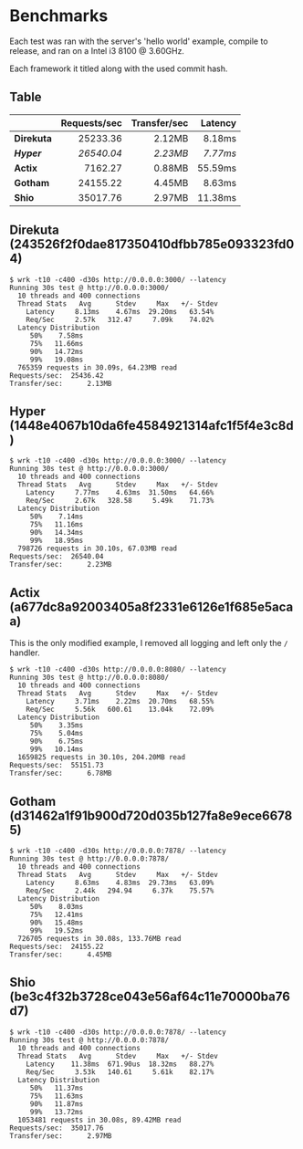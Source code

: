 # Benchmarks

Each test was ran with the server's 'hello world' example, compile to release, and ran on a Intel i3 8100 @ 3.60GHz.

Each framework it titled along with the used commit hash.

## Table

|                 | Requests/sec   | Transfer/sec   | Latency   |
|-----------------|---------------:|---------------:|----------:|
| **Direkuta**    | 25233.36       | 2.12MB         | 8.18ms    |
| ***Hyper***     | *26540.04*     | *2.23MB*       | *7.77ms*  |
| **Actix**       | 7162.27        | 0.88MB         | 55.59ms   |
| **Gotham**      | 24155.22       | 4.45MB         | 8.63ms    |
| **Shio**        | 35017.76       | 2.97MB         | 11.38ms   |

## Direkuta (243526f2f0dae817350410dfbb785e093323fd04)

```console
$ wrk -t10 -c400 -d30s http://0.0.0.0:3000/ --latency
Running 30s test @ http://0.0.0.0:3000/
  10 threads and 400 connections
  Thread Stats   Avg      Stdev     Max   +/- Stdev
    Latency     8.13ms    4.67ms  29.20ms   63.54%
    Req/Sec     2.57k   312.47     7.09k    74.02%
  Latency Distribution
     50%    7.58ms
     75%   11.66ms
     90%   14.72ms
     99%   19.08ms
  765359 requests in 30.09s, 64.23MB read
Requests/sec:  25436.42
Transfer/sec:      2.13MB
```

## Hyper (1448e4067b10da6fe4584921314afc1f5f4e3c8d)

```console
$ wrk -t10 -c400 -d30s http://0.0.0.0:3000/ --latency
Running 30s test @ http://0.0.0.0:3000/
  10 threads and 400 connections
  Thread Stats   Avg      Stdev     Max   +/- Stdev
    Latency     7.77ms    4.63ms  31.50ms   64.66%
    Req/Sec     2.67k   328.58     5.49k    71.73%
  Latency Distribution
     50%    7.14ms
     75%   11.16ms
     90%   14.34ms
     99%   18.95ms
  798726 requests in 30.10s, 67.03MB read
Requests/sec:  26540.04
Transfer/sec:      2.23MB
```

## Actix (a677dc8a92003405a8f2331e6126e1f685e5acaa)

This is the only modified example, I removed all logging and left only the `/` handler.

```console
$ wrk -t10 -c400 -d30s http://0.0.0.0:8080/ --latency
Running 30s test @ http://0.0.0.0:8080/
  10 threads and 400 connections
  Thread Stats   Avg      Stdev     Max   +/- Stdev
    Latency     3.71ms    2.22ms  20.70ms   68.55%
    Req/Sec     5.56k   600.61    13.04k    72.09%
  Latency Distribution
     50%    3.35ms
     75%    5.04ms
     90%    6.75ms
     99%   10.14ms
  1659825 requests in 30.10s, 204.20MB read
Requests/sec:  55151.73
Transfer/sec:      6.78MB
```

## Gotham (d31462a1f91b900d720d035b127fa8e9ece66785)

```console
$ wrk -t10 -c400 -d30s http://0.0.0.0:7878/ --latency
Running 30s test @ http://0.0.0.0:7878/
  10 threads and 400 connections
  Thread Stats   Avg      Stdev     Max   +/- Stdev
    Latency     8.63ms    4.83ms  29.73ms   63.09%
    Req/Sec     2.44k   294.94     6.37k    75.57%
  Latency Distribution
     50%    8.03ms
     75%   12.41ms
     90%   15.48ms
     99%   19.52ms
  726705 requests in 30.08s, 133.76MB read
Requests/sec:  24155.22
Transfer/sec:      4.45MB
```

## Shio (be3c4f32b3728ce043e56af64c11e70000ba76d7)

```console
$ wrk -t10 -c400 -d30s http://0.0.0.0:7878/ --latency
Running 30s test @ http://0.0.0.0:7878/
  10 threads and 400 connections
  Thread Stats   Avg      Stdev     Max   +/- Stdev
    Latency    11.38ms  671.90us  18.32ms   88.27%
    Req/Sec     3.53k   140.61     5.61k    82.17%
  Latency Distribution
     50%   11.37ms
     75%   11.63ms
     90%   11.87ms
     99%   13.72ms
  1053481 requests in 30.08s, 89.42MB read
Requests/sec:  35017.76
Transfer/sec:      2.97MB
```
